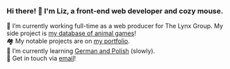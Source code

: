 ### Hi there! 👋 I'm Liz, a front-end web developer and cozy mouse.

🔭 I’m currently working full-time as a web producer for The Lynx Group. My side project is [my database of animal games](https://github.com/cozymaus/animals)!
<br>
🏘️ My notable projects are on [my portfolio](https://lizlorena.com).
<br>
🌱 I’m currently learning [German and Polish](http://duolingo.com/cozymaus) (slowly).
<br>
💬 Get in touch via [email](mailto:hello@lizlorena.com)!
